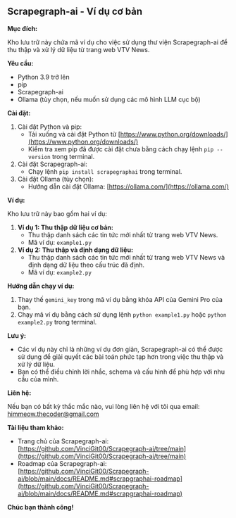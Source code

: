 ## Scrapegraph-ai - Ví dụ cơ bản

**Mục đích:**

Kho lưu trữ này chứa mã ví dụ cho việc sử dụng thư viện Scrapegraph-ai để thu thập và xử lý dữ liệu từ trang web VTV News.

**Yêu cầu:**

* Python 3.9 trở lên
* pip
* Scrapegraph-ai
* Ollama (tùy chọn, nếu muốn sử dụng các mô hình LLM cục bộ)

**Cài đặt:**

1. Cài đặt Python và pip:
    * Tải xuống và cài đặt Python từ [https://www.python.org/downloads/](https://www.python.org/downloads/)
    * Kiểm tra xem pip đã được cài đặt chưa bằng cách chạy lệnh `pip --version` trong terminal.
2. Cài đặt Scrapegraph-ai:
    * Chạy lệnh `pip install scrapegraphai` trong terminal.
3. Cài đặt Ollama (tùy chọn):
    * Hướng dẫn cài đặt Ollama: [https://ollama.com/](https://ollama.com/)

**Ví dụ:**

Kho lưu trữ này bao gồm hai ví dụ:

1. **Ví dụ 1: Thu thập dữ liệu cơ bản:**
    * Thu thập danh sách các tin tức mới nhất từ trang web VTV News.
    * Mã ví dụ: `example1.py`
2. **Ví dụ 2: Thu thập và định dạng dữ liệu:**
    * Thu thập danh sách các tin tức mới nhất từ trang web VTV News và định dạng dữ liệu theo cấu trúc đã định.
    * Mã ví dụ: `example2.py`

**Hướng dẫn chạy ví dụ:**

1. Thay thế `gemini_key` trong mã ví dụ bằng khóa API của Gemini Pro của bạn.
2. Chạy mã ví dụ bằng cách sử dụng lệnh `python example1.py` hoặc `python example2.py` trong terminal.

**Lưu ý:**

* Các ví dụ này chỉ là những ví dụ đơn giản, Scrapegraph-ai có thể được sử dụng để giải quyết các bài toán phức tạp hơn trong việc thu thập và xử lý dữ liệu.
* Bạn có thể điều chỉnh lời nhắc, schema và cấu hình để phù hợp với nhu cầu của mình.

**Liên hệ:**

Nếu bạn có bất kỳ thắc mắc nào, vui lòng liên hệ với tôi qua email: himmeow.thecoder@gmail.com

**Tài liệu tham khảo:**

* Trang chủ của Scrapegraph-ai: [https://github.com/VinciGit00/Scrapegraph-ai/tree/main](https://github.com/VinciGit00/Scrapegraph-ai/tree/main)
* Roadmap của Scrapegraph-ai: [https://github.com/VinciGit00/Scrapegraph-ai/blob/main/docs/README.md#scrapgraphai-roadmap](https://github.com/VinciGit00/Scrapegraph-ai/blob/main/docs/README.md#scrapgraphai-roadmap)

**Chúc bạn thành công!**
